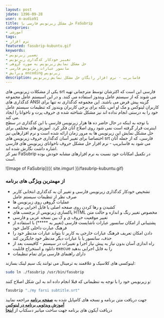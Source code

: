 ```yaml
---
layout: post
jdate: 1396-09-28
user: m-audio91
title: حل مشکل زیرنویس فارسی با FaSubrip
categories:
- آموزشی
tags:
- نرم افزار
featured: fasubrip-kubuntu.gif
keywords:
- تعمیر زیرنویس
- تغییر خودکار کدگذاری زیرنویس
- حل مشکل نمایش زیرنویس به صورت گروهی
- سانسور عبارات زیرنویس فارسی
- ویرایش encoding زیرنویس
description: فاسابریپ - نرم افزار رایگان حل مشکل نمایش زیرنویس
---
```


یکی از مشکلات زیرنویس های srt فارسی این است که اکثرشان توسط مترجمانی تهیه می شوند که از سیستم عامل ویندوز استفاده می کنند. و در این اسیستم عامل مجموعه کدگذاری های ANSI گزینه پیش فرض می باشند. 
این مجموعه کدگذاری نه تنها برای کاربران لینوکس و مک او اس، بلکه برای برخی کاربران ویندوز که تنظیمات سیستم عامل خود را به درستی انجام نداده اند نیز مشکل شناخته شده ی حروف پرت و ناخوانا را ایجاد می کند.  
با توجه به اینکه در حال حاضر ده ها هزار زیرنویس فارسی با این کدگذاری در سطح اینترنت قرار گرفته است نمی شود روی اصلاح آنان فکر کرد. آموزش های مختلفی برای حل مشکل نمایش این زیرنویس ها به مرور زمان ارائه شده است و 
نرم افزارهایی نیز اختصاصا برای تغییر آسان کدگذاری حروف زیرنویس های srt فارسی، که از جمله آنان می شود به فاسابریپ - نرم افزار حل مشکل حروف ناخوانای زیرنویس های فارسی اشاره داشت نگارش شده اند.  
تمر کز FaSubrip در تکمیل امکانات خود نسبت به نرم افزارهای مشابه خودش بوده است.

![Image of FaSubrip]({{ site.imgurl }}/fasubrip-kubuntu.gif)

### از مهمترین ویژگی های برنامه
* تشخیص خودکار کدگذاری زیرنویس فارسی و تغییر آن به کدگذاری انتخابی کاربر صرف نظر از تنظیمات سیستم عامل
* عملیات گروهی روی زیرنویس ها
* کشیدن و رها کردن روی صفحه اصلی یا فایل اجرایی برنامه
* پاکسازی زیرنویس از برچسب های HTML مخصوص تغییر رنگ و اندازه و حالت متن
* تغییر موقعیت حروف ی و ک بین نسخه عربی و فارسی
* پشتیبانی از امکان سانسور عبارات ناشایست فارسی (تغییر به *****) با استفاده از فرهنگ عبارت داخلی کامل خود
*  دادن امکان تعریف فرهنگ عبارات خارجی به کاربر تا بتواند عبارات مدنظر خود را حذف، سانسور یا با عبارات دیگر مدنظر خود جایگزین کند
* راه اندازی آسان بدون نیاز به پیش نیاز اجرا و تغییرات در سیستم - کافیست بعد از دانلود و استخراج قابلیت execue را به فایل اجرایی بدهید
* دارای راهنمای فارسی برای تمام تنظیمات
  
  
 لینوکسی های کلاسیک و علاقمند به ترمینال می توانند یک سیم لینک بسازند:  
 
 ```sh
 sudo ln ./fasubrip /usr/bin/fasubrip
 ```  
 
 و زیرنویس خود را با توجه به تنظیماتی که قبلا انجام داده اند به این شکل اصلاح کنند:  
 
 ```sh
 fasubrip "./my farsi subtitle.srt"
 ```
  
جهت دریافت متن برنامه و نسخه های کامپایل شده به [**صفحه برنامه**](https://github.com/m-audio91/FaSubrip)  مراجعه نمایید   
[**آموزش ویدئویی برنامه در لینوکس**](https://www.aparat.com/v/nMaAb/%D8%AD%D9%84_%D9%85%D8%B4%DA%A9%D9%84_%D8%B2%DB%8C%D8%B1%D9%86%D9%88%DB%8C%D8%B3_%D9%81%D8%A7%D8%B1%D8%B3%DB%8C_%D9%84%DB%8C%D9%86%D9%88%DA%A9%D8%B3_Linux)  
دریافت آیکون های برنامه جهت ساخت میانبر دسکتاپ از [**اینجا**](https://github.com/m-audio91/FaSubrip/tree/master/extra/icon)   
